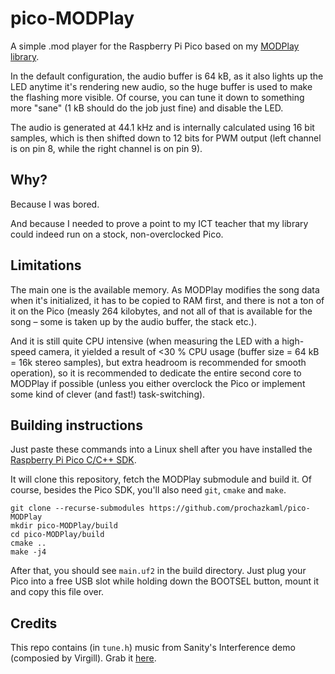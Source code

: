 # pico-MODPlay

A simple .mod player for the Raspberry Pi Pico based on my [MODPlay library](https://github.com/prochazkaml/MODPlay).

In the default configuration, the audio buffer is 64 kB, as it also lights up the LED anytime it's rendering new audio, so the huge buffer is used to make the flashing more visible.
Of course, you can tune it down to something more "sane" (1 kB should do the job just fine) and disable the LED.

The audio is generated at 44.1 kHz and is internally calculated using 16 bit samples, which is then shifted down to 12 bits for PWM output (left channel is on pin 8, while the right channel is on pin 9).

## Why?

Because I was bored.

And because I needed to prove a point to my ICT teacher that my library could indeed run on a stock, non-overclocked Pico.

## Limitations

The main one is the available memory. As MODPlay modifies the song data when it's initialized, it has to be copied to RAM first, and there is not a ton of it on the Pico
(measly 264 kilobytes, and not all of that is available for the song – some is taken up by the audio buffer, the stack etc.).

And it is still quite CPU intensive (when measuring the LED with a high-speed camera, it yielded a result of <30 % CPU usage (buffer size = 64 kB = 16k stereo samples),
but extra headroom is recommended for smooth operation), so it is recommended to dedicate the entire second core to MODPlay if possible
(unless you either overclock the Pico or implement some kind of clever (and fast!) task-switching).

## Building instructions

Just paste these commands into a Linux shell after you have installed the [Raspberry Pi Pico C/C++ SDK](https://www.raspberrypi.com/documentation/microcontrollers/c_sdk.html).

It will clone this repository, fetch the MODPlay submodule and build it. Of course, besides the Pico SDK, you'll also need `git`, `cmake` and `make`.

```
git clone --recurse-submodules https://github.com/prochazkaml/pico-MODPlay
mkdir pico-MODPlay/build
cd pico-MODPlay/build
cmake ..
make -j4
```

After that, you should see `main.uf2` in the build directory.
Just plug your Pico into a free USB slot while holding down the BOOTSEL button, mount it and copy this file over.

## Credits

This repo contains (in `tune.h`) music from Sanity's Interference demo (composied by Virgill). Grab it [here](https://modarchive.org/index.php?request=view_by_moduleid&query=68804).
